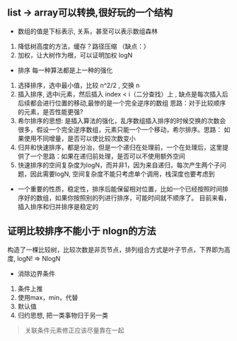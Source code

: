 
## list -> array可以转换,很好玩的一个结构

* 数组的值是下标表示, 关系，甚至可以表示数组森林
1. 降低树高度的方法，缓存？路径压缩 （缺点：）
2. 加权，让大树作为根，可以证明加权 logN


* 排序 每一种算法都是上一种的强化
1. 选择排序，选中最小值，比较 n^2/2 , 交换 n 
2. 插入排序, 选中i元素，然后插入 index < i（二分查找）上 , 缺点是每次插入后后续都会进行位置的移动,最惨的是一个完全逆序的数组
    思路：对于比较顺序的元素，是否性能更强?
3. 希尔排序的思想: 是插入算法的强化，乱序数组插入排序的时候交换的次数会很多，假设一个完全逆序数组，元素只能一个一个移动，希尔排序。思路：
    如果使用不同增量，是否可以使比较次数变小
4. 归并和快速排序，都是分冶，但是一个递归在处理前，一个在处理后，这里提供了一个思路：如果在递归前处理，是否可以不使用额外空间
5. 快速排序的空间复杂度为logN，而并非1，因为来自递归，每次产生两个子问题，因此需要logN, 空间复杂度不能只考虑单个调用，栈深度也要考虑到

* 一个重要的性质，稳定性，排序后能保留相对位置，比如一个已经按照时间排序好的数组，如果你按照别的列进行排序，可能时间就不顺序了。
目前来看，插入排序和归并排序是稳定的

## 证明比较排序不能小于 nlogn的方法
构造了一棵比较树，比较次数是非页节点，排列组合方式是叶子节点，下界即为高度, logN! => NlogN

* 消除边界条件
1. 条件上推
2. 使用max，min，代替
3. 默认值
4. 归约思想, 把一类事物归于另一类

> 关联条件元素修正应该尽量靠在一起


